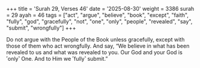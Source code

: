 +++
title = 'Surah 29, Verses 46'
date = '2025-08-30'
weight = 3386
surah = 29
ayah = 46
tags = ["act", "argue", "believe", "book", "except", "faith", "fully", "god", "gracefully", "not", "one", "only", "people", "revealed", "say", "submit", "wrongfully"]
+++

Do not argue with the People of the Book unless gracefully, except with those of them who act wrongfully. And say, “We believe in what has been revealed to us and what was revealed to you. Our God and your God is ˹only˺ One. And to Him we ˹fully˺ submit.”